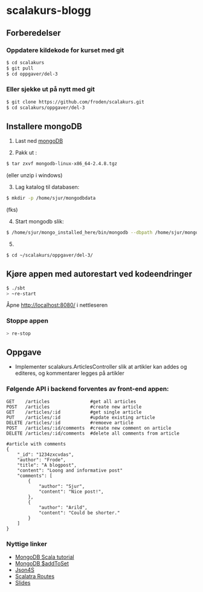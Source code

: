 # scalakurs-blogg #

## Forberedelser

### Oppdatere kildekode for kurset med git

```sh
$ cd scalakurs
$ git pull
$ cd oppgaver/del-3
```

### Eller sjekke ut på nytt med git

```sh
$ git clone https://github.com/froden/scalakurs.git
$ cd scalakurs/oppgaver/del-3
```

## Installere mongoDB
1. Last ned [mongoDB](http://http://www.mongodb.org/downloads)

2. Pakk ut : 
```sh
$ tar zxvf mongodb-linux-x86_64-2.4.8.tgz
```

(eller unzip i windows)

3. Lag katalog til databasen: 
```sh
$ mkdir -p /home/sjur/mongodbdata
```

(fks)

4. Start mongodb slik: 
```sh
$ /home/sjur/mongo_installed_here/bin/mongodb --dbpath /home/sjur/mongodbdata
```

5. 
```sh
$ cd ~/scalakurs/oppgaver/del-3/
```

## Kjøre appen med autorestart ved kodeendringer ##

```sh
$ ./sbt
> ~re-start
```

Åpne [http://localhost:8080/](http://localhost:8080/) i nettleseren

### Stoppe appen

```sh
> re-stop
```

## Oppgave
* Implementer scalakurs.ArticlesController slik at artikler kan addes og editeres, og kommentarer legges på artikler

### Følgende API i backend forventes av front-end appen:
```
GET    /articles               #get all articles
POST   /articles               #create new article
GET    /articles/:id           #get single article
PUT    /articles/:id           #update existing article
DELETE /articles/:id           #remoeve article
POST   /articles/:id/comments  #create new comment on article
DELETE /articles/:id/comments  #delete all comments from article

#article with comments
{
    "_id": "1234zxcvdas",
    "author": "Frode",
    "title": "A blogpost",
    "content": "Loong and informative post"
    "comments": [
        {
            "author": "Sjur",
            "content": "Nice post!",
        },
        {
            "author": "Arild",
            "content": "Could be shorter."
        }
    ]
}
```

### Nyttige linker

* [MongoDB Scala tutorial](http://mongodb.github.io/casbah/tutorial.html)
* [MongoDB $addToSet](http://docs.mongodb.org/manual/reference/operator/update/addToSet/)
* [Json4S](https://github.com/json4s/json4s)
* [Scalatra Routes](http://scalatra.org/2.2/guides/http/routes.html)
* [Slides](http://froden.github.io/scalakurs/#/81)


